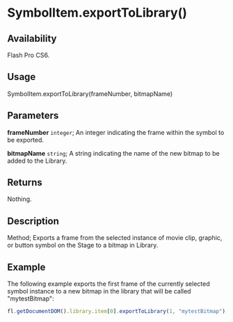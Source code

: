 # SymbolItem.exportToLibrary()

## Availability

Flash Pro CS6.

## Usage

SymbolItem.exportToLibrary(frameNumber, bitmapName)

## Parameters

**frameNumber** `integer`; An integer indicating the frame within the symbol to be exported.

**bitmapName** `string`; A string indicating the name of the new bitmap to be added to the Library.

## Returns

Nothing.

## Description

Method; Exports a frame from the selected instance of movie clip, graphic, or button symbol on the Stage to a bitmap in Library.

## Example

The following example exports the first frame of the currently selected symbol instance to a new bitmap in the library that will be called "mytestBitmap":

```javascript
fl.getDocumentDOM().library.item[0].exportToLibrary(1, "mytestBitmap");
```
